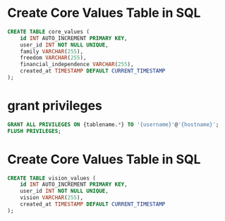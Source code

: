 # Create Core Values Table in SQL

```sql
CREATE TABLE core_values (
    id INT AUTO_INCREMENT PRIMARY KEY,
    user_id INT NOT NULL UNIQUE,
    family VARCHAR(255),
    freedom VARCHAR(255),
    financial_independence VARCHAR(255),
    created_at TIMESTAMP DEFAULT CURRENT_TIMESTAMP
);
```

# grant privileges

```sql
GRANT ALL PRIVILEGES ON {tablename.*} TO '{username}'@'{hostname}';
FLUSH PRIVILEGES;
```

# Create Core Values Table in SQL

```sql
CREATE TABLE vision_values (
    id INT AUTO_INCREMENT PRIMARY KEY,
    user_id INT NOT NULL UNIQUE,
    vision VARCHAR(255),
    created_at TIMESTAMP DEFAULT CURRENT_TIMESTAMP
);
```